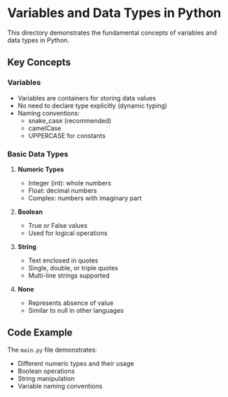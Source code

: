 # Variables and Data Types in Python

This directory demonstrates the fundamental concepts of variables and data types in Python.

## Key Concepts

### Variables
- Variables are containers for storing data values
- No need to declare type explicitly (dynamic typing)
- Naming conventions:
  - snake_case (recommended)
  - camelCase
  - UPPERCASE for constants

### Basic Data Types
1. **Numeric Types**
   - Integer (int): whole numbers
   - Float: decimal numbers
   - Complex: numbers with imaginary part

2. **Boolean**
   - True or False values
   - Used for logical operations

3. **String**
   - Text enclosed in quotes
   - Single, double, or triple quotes
   - Multi-line strings supported

4. **None**
   - Represents absence of value
   - Similar to null in other languages

## Code Example
The `main.py` file demonstrates:
- Different numeric types and their usage
- Boolean operations
- String manipulation
- Variable naming conventions 